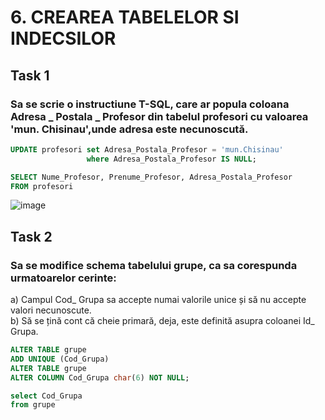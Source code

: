 
# 6. CREAREA TABELELOR SI INDECSILOR 

## Task 1
### Sa se scrie o instructiune T-SQL, care ar popula coloana Adresa _ Postala _ Profesor din tabelul profesori cu valoarea 'mun. Chisinau',unde adresa este necunoscută.

```SQL
UPDATE profesori set Adresa_Postala_Profesor = 'mun.Chisinau'
				 where Adresa_Postala_Profesor IS NULL;

SELECT Nume_Profesor, Prenume_Profesor, Adresa_Postala_Profesor
FROM profesori
```
![image](https://user-images.githubusercontent.com/34598802/48318052-8d04ea00-e603-11e8-9cc0-3e6904d75822.png)

## Task 2
### Sa se modifice schema tabelului grupe, ca sa corespunda urmatoarelor cerinte:<br/>
  a) Campul Cod_ Grupa sa accepte numai valorile unice și să nu accepte valori necunoscute. <br/>
  b) Să se țină cont că cheie primară, deja, este definită asupra coloanei Id_ Grupa. <br/>

  ```SQL
ALTER TABLE grupe 
ADD UNIQUE (Cod_Grupa)
ALTER TABLE grupe 
ALTER COLUMN Cod_Grupa char(6) NOT NULL;

select Cod_Grupa
from grupe
```



